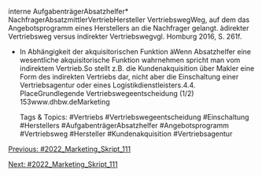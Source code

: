 interne AufgabenträgerAbsatzhelfer*
NachfragerAbsatzmittlerVertriebHersteller
VertriebswegWeg, auf dem das Angebotsprogramm eines Herstellers an die Nachfrager gelangt. àdirekter Vertriebsweg versus indirekter Vertriebswegvgl. Homburg 2016, S. 261f.
* In Abhängigkeit der akquisitorischen Funktion àWenn Absatzhelfer eine wesentliche akquisitorische Funktion wahrnehmen spricht man vom indirektem Vertrieb.So stellt z.B. die Kundenakquisition über Makler eine Form des indirekten Vertriebs dar, nicht aber die Einschaltung einer Vertriebsagentur oder eines Logistikdienstleisters.4.4. PlaceGrundlegende Vertriebswegeentscheidung (1/2)
153www.dhbw.deMarketing

   Tags & Topics:
   #Vertriebs
   #Vertriebswegeentscheidung
   #Einschaltung
   #Herstellers
   #AufgabenträgerAbsatzhelfer
   #Angebotsprogramm
   #Vertriebsweg
   #Hersteller
   #Kundenakquisition
   #Vertriebsagentur

[Previous: #2022_Marketing_Skript_111](2022_Marketing_Skript_111.md)

[Next: #2022_Marketing_Skript_111](2022_Marketing_Skript_111.md)